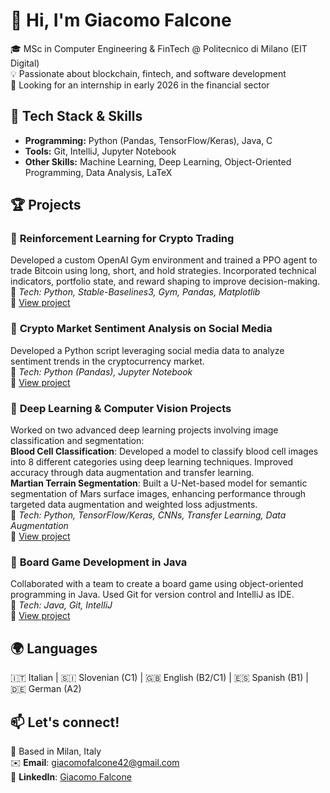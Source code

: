 # 👋 Hi, I'm Giacomo Falcone  

🎓 MSc in Computer Engineering & FinTech @ Politecnico di Milano (EIT Digital)  
💡 Passionate about blockchain, fintech, and software development  
🚀 Looking for an internship in early 2026 in the financial sector  

## 🔧 Tech Stack & Skills  
- **Programming:** Python (Pandas, TensorFlow/Keras), Java, C  
- **Tools:** Git, IntelliJ, Jupyter Notebook  
- **Other Skills:** Machine Learning, Deep Learning, Object-Oriented Programming, Data Analysis, LaTeX   

## 🏆 Projects  

### 🔹 **Reinforcement Learning for Crypto Trading**
Developed a custom OpenAI Gym environment and trained a PPO agent to trade Bitcoin using long, short, and hold strategies. Incorporated technical indicators, portfolio state, and reward shaping to improve decision-making.  
📌 *Tech: Python, Stable-Baselines3, Gym, Pandas, Matplotlib*  
🔗 [View project](https://github.com/giacomofalcone/crypto-rl-trading.git)

### 🔹 **Crypto Market Sentiment Analysis on Social Media**  
Developed a Python script leveraging social media data to analyze sentiment trends in the cryptocurrency market.  
📌 *Tech: Python (Pandas), Jupyter Notebook*  
🔗 [View project](https://github.com/giacomofalcone/crypto-sentiment-analysis.git)

### 🔹 **Deep Learning & Computer Vision Projects**  
Worked on two advanced deep learning projects involving image classification and segmentation:  
**Blood Cell Classification**: Developed a model to classify blood cell images into 8 different categories using deep learning techniques. Improved accuracy through data augmentation and transfer learning.  
**Martian Terrain Segmentation**: Built a U-Net-based model for semantic segmentation of Mars surface images, enhancing performance through targeted data augmentation and weighted loss adjustments.  
📌 *Tech: Python, TensorFlow/Keras, CNNs, Transfer Learning, Data Augmentation*  
🔗 [View project](https://github.com/giacomofalcone/deep-learning-AN2DL.git)

### 🔹 **Board Game Development in Java**  
Collaborated with a team to create a board game using object-oriented programming in Java. Used Git for version control and IntelliJ as IDE.  
📌 *Tech: Java, Git, IntelliJ*  
🔗 [View project](https://github.com/giacomofalcone/ing-sw-2024-dicarlo-falcone-foini-gallo.git)

## 🌍 Languages  
🇮🇹 Italian | 🇸🇮 Slovenian (C1) | 🇬🇧 English (B2/C1) | 🇪🇸 Spanish (B1) | 🇩🇪 German (A2)  

## 📫 Let's connect!
📍 Based in Milan, Italy  
✉️ **Email**: giacomofalcone42@gmail.com  
🔗 **LinkedIn**: [Giacomo Falcone](https://www.linkedin.com/in/giacomo-falcone-887b19250/) 
